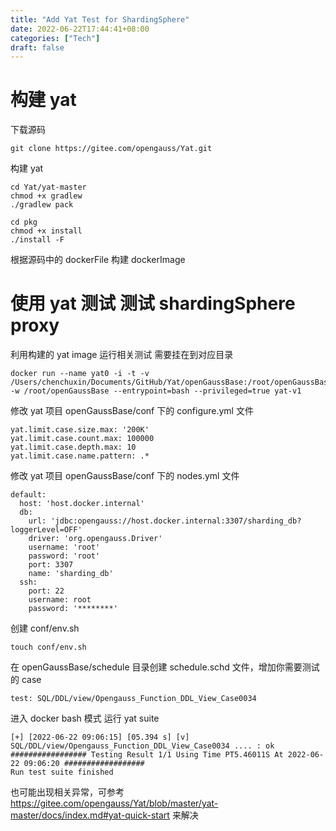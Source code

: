 ```yaml
---
title: "Add Yat Test for ShardingSphere"
date: 2022-06-22T17:44:41+08:00
categories: ["Tech"]
draft: false
---
```


# 构建 yat
下载源码
``` 
git clone https://gitee.com/opengauss/Yat.git
``` 
构建 yat
```
cd Yat/yat-master
chmod +x gradlew
./gradlew pack
```
```
cd pkg
chmod +x install
./install -F
```
根据源码中的 dockerFile 构建 dockerImage


# 使用 yat 测试 测试 shardingSphere proxy
利用构建的 yat image 运行相关测试
需要挂在到对应目录
```
docker run --name yat0 -i -t -v /Users/chenchuxin/Documents/GitHub/Yat/openGaussBase:/root/openGaussBase -w /root/openGaussBase --entrypoint=bash --privileged=true yat-v1
```
修改 yat 项目 openGaussBase/conf 下的 configure.yml 文件
```
yat.limit.case.size.max: '200K'
yat.limit.case.count.max: 100000
yat.limit.case.depth.max: 10
yat.limit.case.name.pattern: .*
```
修改 yat 项目 openGaussBase/conf 下的 nodes.yml 文件
```
default:
  host: 'host.docker.internal'
  db:
    url: 'jdbc:opengauss://host.docker.internal:3307/sharding_db?loggerLevel=OFF'
    driver: 'org.opengauss.Driver'
    username: 'root'
    password: 'root'
    port: 3307
    name: 'sharding_db'
  ssh:
    port: 22
    username: root
    password: '********'
```
创建 conf/env.sh
```
touch conf/env.sh
```
在 openGaussBase/schedule 目录创建 schedule.schd 文件，增加你需要测试的 case
```
test: SQL/DDL/view/Opengauss_Function_DDL_View_Case0034
```
进入 docker bash 模式 运行 yat suite
```
[+] [2022-06-22 09:06:15] [05.394 s] [v] SQL/DDL/view/Opengauss_Function_DDL_View_Case0034 .... : ok
################# Testing Result 1/1 Using Time PT5.46011S At 2022-06-22 09:06:20 ##################
Run test suite finished
```
也可能出现相关异常，可参考 https://gitee.com/opengauss/Yat/blob/master/yat-master/docs/index.md#yat-quick-start 来解决